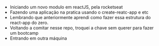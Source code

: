 - Iniciando um novo modulo em reactJS, pela rocketseat
- Fazendo uma aplicação na pratica usando o create-reatc-app e etc
- Lembrando que anteriormente aprendi como fazer essa estrutura do react-app do zero.
- Voltando a comitar nesse repo, troquei a chave sem querer para fazer um bootcamp
- Entrando em outra máquina 
